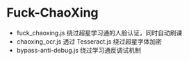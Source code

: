 # Fuck-ChaoXing

 - fuck_chaoxing.js 绕过超星学习通的人脸认证，同时自动刷课
 - chaoxing_ocr.js 透过 Tesseract.js 绕过超星字体加密
 - bypass-anti-debug.js 绕过学习通反调试机制
